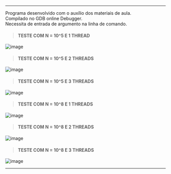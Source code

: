 ***
Programa desenvolvido com o auxílio dos materiais de aula.  
Compilado no GDB online Debugger.  
Necessita de entrada de argumento na linha de comando.  
  

> #### TESTE COM N = 10^5 E 1 THREAD  
    
![image](https://user-images.githubusercontent.com/62557235/191621426-bc9f4593-ccd2-42cf-a600-deb71d29be24.png)  
  
> #### TESTE COM N = 10^5 E 2 THREADS  
   
![image](https://user-images.githubusercontent.com/62557235/191621662-f216e64a-ea18-46ef-a29a-9cad05d65d5c.png)

> #### TESTE COM N = 10^5 E 3 THREADS  
  
![image](https://user-images.githubusercontent.com/62557235/191621908-1f5d1789-dfbd-4f35-af1b-1353536d9264.png)
  
> #### TESTE COM N = 10^8 E 1 THREADS  

![image](https://user-images.githubusercontent.com/62557235/191622429-fb579053-9e23-4beb-89e3-63cfc75970f1.png)
  
> #### TESTE COM N = 10^8 E 2 THREADS  
  
![image](https://user-images.githubusercontent.com/62557235/191622546-d489728c-2ebe-4702-8ab8-ee71096dd402.png)
  
> #### TESTE COM N = 10^8 E 3 THREADS  
  
![image](https://user-images.githubusercontent.com/62557235/191622587-20b52a5e-d5ef-4b64-ba23-c7252442e593.png)
***
